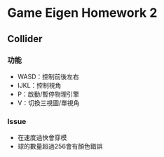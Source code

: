 # Game Eigen Homework 2
## Collider

### 功能
* WASD：控制前後左右
* IJKL：控制視角
* P：啟動/暫停物理引擎
* V：切換三視圖/單視角

### Issue
* 在速度過快會穿模
* 球的數量超過256會有顏色錯誤